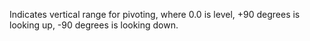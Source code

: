 ﻿Indicates vertical range for pivoting, where 0.0 is level, +90 degrees is looking up, -90 degrees is looking down.
